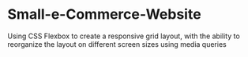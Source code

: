 # Small-e-Commerce-Website
Using CSS Flexbox to create a responsive grid layout, with the ability to reorganize the layout on different screen sizes using media queries
